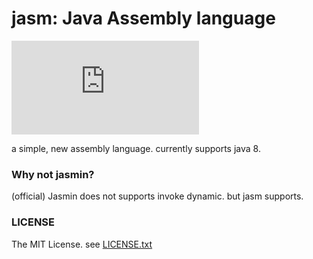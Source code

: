 # jasm: Java Assembly language
[![a12 maintenance: Slowly](https://anatawa12.com/short.php?q=a12-slowly-svg)](https://anatawa12.com/short.php?q=a12-slowly-doc)

a simple, new assembly language. currently supports java 8.

### Why not jasmin?

(official) Jasmin does not supports invoke dynamic. but jasm supports.

### LICENSE

The MIT License. 
see [LICENSE.txt](./LICENSE.txt)
